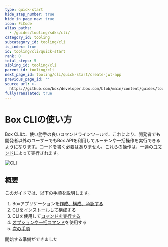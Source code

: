 ```yaml
---
type: quick-start
hide_step_number: true
hide_in_page_nav: true
icon: FiCode
alias_paths:
  - /guides/tooling/sdks/cli/
category_id: tooling
subcategory_id: tooling/cli
is_index: true
id: tooling/cli/quick-start
rank: 0
total_steps: 5
sibling_id: tooling/cli
parent_id: tooling/cli
next_page_id: tooling/cli/quick-start/create-jwt-app
previous_page_id: ''
source_url: >-
  https://github.com/box/developer.box.com/blob/main/content/guides/tooling/cli/quick-start/0-index.md
fullyTranslated: true
---
```

# Box CLIの使い方

<!--alex ignore executed-->

Box CLIは、使い勝手の良いコマンドラインツールで、これにより、開発者でも開発者以外のユーザーでもBox APIを利用してルーチンや一括操作を実行できるようになります。コードを書く必要はありません。これらの操作は、一連の[コマンド][commands]によって実行されます。

<ImageFrame center>

![CLI](./cli-code.png)

</ImageFrame>

## 概要

このガイドでは、以下の手順を説明します。

1. Boxアプリケーションを[作成、構成、承認する][one]
2. CLIを[インストールして構成する][two]
3. CLIを使用して[コマンドを実行する][three]
4. [オプションや一括コマンド][four]を使用する
5. [次の手順][five]

<Next>

開始する準備ができました

</Next>

[commands]: https://github.com/box/boxcli#command-topics

[one]: g://tooling/cli/quick-start/create-jwt-app/

[two]: g://tooling/cli/quick-start/install-and-configure/

[three]: g://tooling/cli/quick-start/build-commands-help/

[four]: g://tooling/cli/quick-start/options-and-bulk-commands/

[five]: g:/tooling/cli/quick-start/next-steps/
